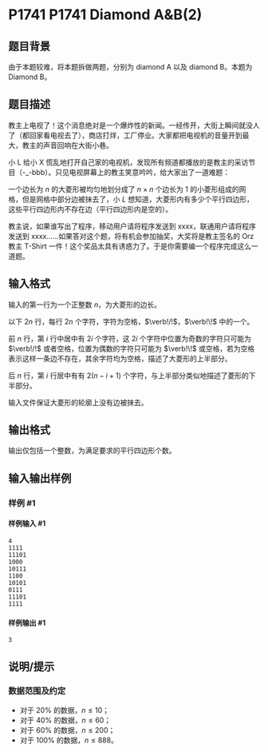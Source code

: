 # P1741 P1741 Diamond A&B(2)

## 题目背景

由于本题较难，将本题拆做两题，分别为 diamond A 以及 diamond B。本题为 Diamond B。



## 题目描述

教主上电视了！这个消息绝对是一个爆炸性的新闻。一经传开，大街上瞬间就没人了（都回家看电视去了），商店打烊，工厂停业。大家都把电视机的音量开到最大，教主的声音回响在大街小巷。

小 L 给小 X 慌乱地打开自己家的电视机，发现所有频道都播放的是教主的采访节目（-\_-bbb）。只见电视屏幕上的教主笑意吟吟，给大家出了一道难题：

一个边长为 $n$ 的大菱形被均匀地划分成了 $n\times n$ 个边长为 $1$ 的小菱形组成的网格，但是网格中部分边被抹去了，小 $L$ 想知道，大菱形内有多少个平行四边形，这些平行四边形内不存在边（平行四边形内是空的）。

教主说，如果谁写出了程序，移动用户请将程序发送到 xxxx，联通用户请将程序发送到 xxxx……如果答对这个题，将有机会参加抽奖，大奖将是教主签名的 Orz 教主 T-Shirt 一件！这个奖品太具有诱惑力了。于是你需要编一个程序完成这么一道题。


## 输入格式

输入的第一行为一个正整数 $n$，为大菱形的边长。

以下 $2n$ 行，每行 $2n$ 个字符，字符为空格，$\verb!/!$，$\verb!\!$ 中的一个。

前 $n$ 行，第 $i$ 行中居中有 $2i$ 个字符，这 $2i$ 个字符中位置为奇数的字符只可能为 $\verb!/!$ 或者空格，位置为偶数的字符只可能为 $\verb!\!$ 或空格，若为空格表示这样一条边不存在，其余字符均为空格，描述了大菱形的上半部分。

后 $n$ 行，第 $i$ 行居中有有 $2(n-i+1)$ 个字符，与上半部分类似地描述了菱形的下半部分。

输入文件保证大菱形的轮廓上没有边被抹去。

## 输出格式

输出仅包括一个整数，为满足要求的平行四边形个数。


## 输入输出样例

### 样例 #1

#### 样例输入 #1

```
4
1111
11101
1000
10111
1100
10101
0111
11101
1111
```

#### 样例输出 #1

```
3
```

## 说明/提示

### 数据范围及约定

- 对于 $20\%$ 的数据，$n \le 10$；
- 对于 $40\%$ 的数据，$n \le 60$；
- 对于 $60\%$ 的数据，$n \le 200$；
- 对于 $100\%$ 的数据，$n \le 888$。

